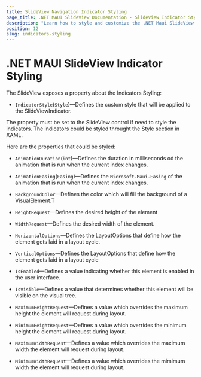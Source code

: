 ```yaml
---
title: SlideView Navigation Indicator Styling
page_title: .NET MAUI SlideView Documentation - SlideView Indicator Styling
description: "Learn how to style and customize the .NET Maui SlideView Indicators."
position: 12
slug: indicators-styling
---
```


# .NET MAUI SlideView Indicator Styling

The SlideView exposes a property about the Indicators Styling:

* `IndicatorStyle`(`Style`)&mdash;Defines the custom style that will be applied to the SlideViewIndicator.

The property must be set to the SlideView control if need to style the indicators. The indicators could be styled throught the Style section in XAML.

Here are the properties that could be styled:

* `AnimationDuration`(`int`)&mdash;Defines the duration in milliseconds od the animation that is run when the current index changes.

* `AnimationEasing`(`Easing`)&mdash;Defines the `Microsoft.Maui.Easing` of the animation that is run when the current index changes.

* `BackgroundColor`&mdash;Defines the color which will fill the background of a VisualElement.T

* `HeightRequest`&mdash;Defines the desired height of the element

* `WidthRequest`&mdash;Defines the desired width of the element.

* `HorizontalOptions`&mdash;Defines the LayoutOptions that define how the element gets laid in a layout cycle.

* `VerticalOptions`&mdash;Defines the LayoutOptions that define how the element
gets laid in a layout cycle

* `IsEnabled`&mdash;Defines a value indicating whether this element is enabled in the user interface.

* `IsVisible`&mdash;Defines a value that determines whether this element will be visible on the visual tree.

* `MaximumHeightRequest`&mdash;Defines a value which overrides the maximum height the element will request during layout.

* `MinimumHeightRequest`&mdash;Defines a value which overrides the minimum height the element will request during layout.

* `MaximumWidthRequest`&mdash;Defines a value which overrides the maximum width the element will request during layout.

* `MinimumWidthRequest`&mdash;Defines a value which overrides the mimimum width the element will request during layout.